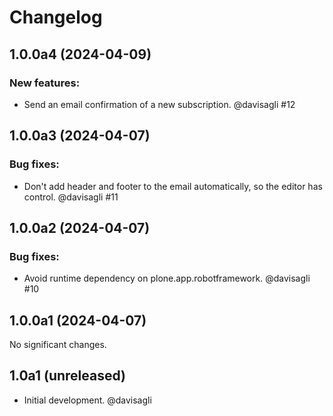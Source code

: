 # Changelog

<!--
   You should *NOT* be adding new change log entries to this file.
   You should create a file in the news directory instead.
   For helpful instructions, please see:
   https://github.com/plone/plone.releaser/blob/master/ADD-A-NEWS-ITEM.rst
-->

<!-- towncrier release notes start -->

## 1.0.0a4 (2024-04-09)


### New features:

- Send an email confirmation of a new subscription. @davisagli #12

## 1.0.0a3 (2024-04-07)


### Bug fixes:

- Don't add header and footer to the email automatically, so the editor has control. @davisagli #11

## 1.0.0a2 (2024-04-07)


### Bug fixes:

- Avoid runtime dependency on plone.app.robotframework. @davisagli #10

## 1.0.0a1 (2024-04-07)

No significant changes.


## 1.0a1 (unreleased)

- Initial development. @davisagli
